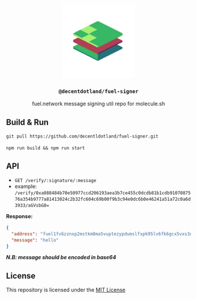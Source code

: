 <p align="center">
  <a href="https://decent.land">
    <img src="./img/new-logo.png" height="200">
  </a>
  <h3 align="center"><code>@decentdotland/fuel-signer</code></h3>
  <p align="center">fuel.network message signing util repo for molecule.sh</p>
</p>

## Build & Run

```console
git pull https://github.com/decentldotland/fuel-signer.git

npm run build && npm run start
```

## API

- `GET /verify/:signature/:message` 
- example: `/verify/0xa088484b70e50977ccd206193aea3b7ce455c0dcdb81b1cdb9107087576a354b9777a81413024c2b32fc604c69b00f9b3c94e0dc6b0e46241a51a72c0a6d3933/aGVsbG8=`

**Response:**

```json
{
  "address": "fuel1fv6zznxp2mstkm8ma5vuptezypdumslfxpk95lv6fk6gcx5vxs3qpeckhg",
  "message": "hello"
}

```

***N.B: message should be encoded in base64***

## License
This repository is licensed under the [MIT License](./LICENSE)
